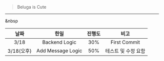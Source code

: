 > Beluga is Cute
___

&nbsp

|날짜|한일|진행도|비고|
|:---:|:---:|:---:|:---:|
|3/18|Backend Logic|30%|First Commit|
|3/18(오후)|Add Message Logic|50%|테스트 및 수정 요함|
